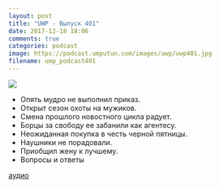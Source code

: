 ```yaml
---
layout: post
title: "UWP - Выпуск 401"
date: 2017-12-18 18:06
comments: true
categories: podcast
image: https://podcast.umputun.com/images/uwp/uwp401.jpg
filename: ump_podcast401
---
```

![](https://podcast.umputun.com/images/uwp/uwp401.jpg)

- Опять мудро не выполнил приказ.
- Открыт сезон охоты на мужиков.
- Смена прошлого новостного цикла радует.
- Борцы за свободу ее забанили как агентесу.
- Неожиданная покупка в честь черной пятницы.
- Наушники не порадовали.
- Приобщил жену к лучшему.
- Вопросы и ответы

[аудио](https://podcast.umputun.com/media/ump_podcast401.mp3)
<audio src="https://podcast.umputun.com/media/ump_podcast401.mp3" preload="none"></audio>
